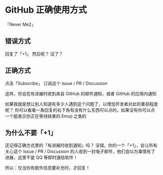 # GitHub 正确使用方式

「Never Me2」

<style lang="sass">
    .n-image
        border-radius: 10px

        -moz-user-select: none
        -webkit-user-select: none
        user-select: none
</style>

## 错误方式

<NFlex>

<NImage
    src="/record/never-me2/0.png"
    width="300" alt="reply me2" lazy
/>

回复了「+1」
然后呢？
没了？

</NFlex>

## 正确方式

<NFlex>

<NImage
    src="/record/never-me2/1.png"
    width="300" alt="to subscribe" lazy
/>

点击「Subscribe」
订阅这个 Issue / PR / Discussion

</NFlex>

这样，你会在有进展时收到来自 GitHub 的邮件通知，或者 GitHub 的应用内通知

如果我就是想让别人知道有多少人遇到这个问题了，以增加开发者对此的重视程度呢？
你可以看看一条回复的右下角有没有什么东西可以点的，如果没有你可以点一个能表示你正在等待结果的 Emoji 之类的

<NFlex>

<NImage
    src="/record/never-me2/2.png"
    width="300" alt="in discussion" lazy
/>

<NImage
    src="/record/never-me2/3.png"
    width="300" alt="all situation" lazy
/>

</NFlex>

## 为什么不要「+1」

还记得正确方式里的「有进展时收到通知」吗？
没错，你的一个「+1」，会让所有关心这个 Issue / PR / Discussion 的人收到一封电子邮件，他们会以为事情有了进展，这里不是 QQ 等即时通信软件！

所以：仅当你有额外信息要补充时，才回复！

